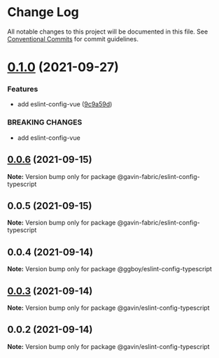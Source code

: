 # Change Log

All notable changes to this project will be documented in this file.
See [Conventional Commits](https://conventionalcommits.org) for commit guidelines.

# [0.1.0](https://github.com/G-G-boy/fabric/compare/@gavin-fabric/eslint-config-typescript@0.0.6...@gavin-fabric/eslint-config-typescript@0.1.0) (2021-09-27)


### Features

* add eslint-config-vue ([9c9a59d](https://github.com/G-G-boy/fabric/commit/9c9a59dd12dccdd8b09274f75b4b598ce787c0bb))


### BREAKING CHANGES

* add eslint-config-vue





## [0.0.6](https://github.com/G-G-boy/fabric/compare/@gavin-fabric/eslint-config-typescript@0.0.5...@gavin-fabric/eslint-config-typescript@0.0.6) (2021-09-15)

**Note:** Version bump only for package @gavin-fabric/eslint-config-typescript





## 0.0.5 (2021-09-15)

**Note:** Version bump only for package @gavin-fabric/eslint-config-typescript





## 0.0.4 (2021-09-14)

**Note:** Version bump only for package @ggboy/eslint-config-typescript





## [0.0.3](https://github.com/G-G-boy/fabric/compare/@gavin/eslint-config-typescript@0.0.2...@gavin/eslint-config-typescript@0.0.3) (2021-09-14)

**Note:** Version bump only for package @gavin/eslint-config-typescript





## 0.0.2 (2021-09-14)

**Note:** Version bump only for package @gavin/eslint-config-typescript
